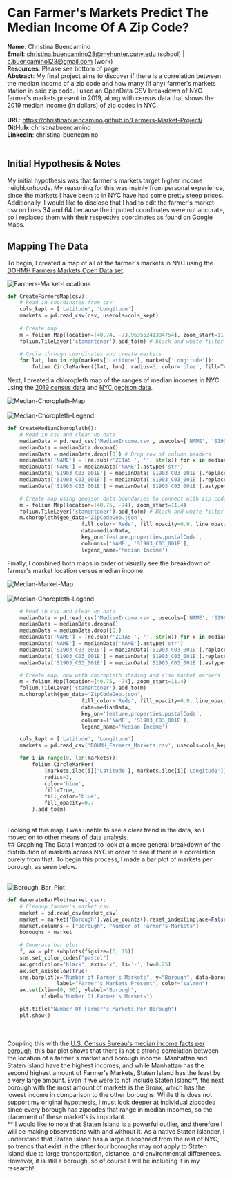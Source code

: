 # Can Farmer's Markets Predict The Median Income Of A Zip Code?

**Name**: Christina Buencamino<br>
**Email**: christina.buencamino28@myhunter.cuny.edu (school) | c.buencamino123@gmail.com (work)<br>
**Resources**: Please see bottom of page.<br>
**Abstract**: My final project aims to discover if there is a correlation between the median income of a zip code and how many (if any) farmer's markets station in said zip code. I used an OpenData CSV breakdown of NYC farmer's markets present in 2019, along with census data that shows the 2019 median income (in dollars) of zip codes in NYC.<br>
<br>
**URL**: https://christinabuencamino.github.io/Farmers-Market-Project/<br>
**GitHub**: christinabuencamino<br>
**LinkedIn**: christina-buencamino<br>
<br>
## Initial Hypothesis & Notes
My initial hypothesis was that farmer's markets target higher income neighborhoods. My reasoning for this was mainly from personal experience, since the markets I have been to in NYC have had some pretty steep prices.
Additionally, I would like to disclose that I had to edit the farmer's market csv on lines 34 and 64 because the inputted coordinates were not accurate, so I replaced them with their respective coordinates as found on Google Maps.
<br>
## Mapping The Data
To begin, I created a map of all of the farmer's markets in NYC using the <a href url="https://data.cityofnewyork.us/dataset/DOHMH-Farmers-Markets/8vwk-6iz2/data">DOHMH Farmers Markets Open Data set</a>.

![Farmers-Market-Locations](https://user-images.githubusercontent.com/66935005/164956393-2ecf082a-17a7-4ed8-b624-539d243b601f.png)


```python
def CreateFarmersMap(csv):
    # Read in coordinates from csv
    cols_kept = ['Latitude', 'Longitude']
    markets = pd.read_csv(csv, usecols=cols_kept)
    
    # Create map
    m = folium.Map(location=[40.74, -73.96356241384754], zoom_start=11.5)
    folium.TileLayer('stamentoner').add_to(m) # black and white filter
    
    # Cycle through coordinates and create markets
    for lat, lon in zip(markets['Latitude'], markets['Longitude']):
        folium.CircleMarker([lat, lon], radius=3, color='blue', fill=True, fill_color='blue', fill_opacity=0.7).add_to(m)
```
Next, I created a chloropleth map of the ranges of median incomes in NYC using the <a href url="https://data.census.gov/cedsci/table?q=Income%20%28Households,%20Families,%20Individuals%29&g=1600000US3651000%248600000&y=2019&tid=ACSST5Y2019.S1903">2019 census data</a> and <a href url="https://github.com/fedhere/PUI2015_EC/blob/master/mam1612_EC/nyc-zip-code-tabulation-areas-polygons.geojson">NYC geojson data</a>.

![Median-Choropleth-Map](https://user-images.githubusercontent.com/66935005/164957410-6f065888-5daa-4716-96f1-b49c1f2ddb96.png)
<br><br>
![Median-Choropleth-Legend](https://user-images.githubusercontent.com/66935005/164957415-d13c6ee8-694f-4535-8b68-ff53877f35b0.png)

```python
def CreateMedianChoropleth():
    # Read in csv and clean up data
    medianData = pd.read_csv('MedianIncome.csv', usecols=['NAME', 'S1903_C03_001E'])
    medianData = medianData.dropna()
    medianData = medianData.drop([0]) # Drop row of column headers
    medianData['NAME'] = [re.sub(r'ZCTA5 ', '', str(x)) for x in medianData['NAME']] # Reformat zip codes
    medianData['NAME'] = medianData['NAME'].astype('str')
    medianData['S1903_C03_001E'] = medianData['S1903_C03_001E'].replace("-", "0")
    medianData['S1903_C03_001E'] = medianData['S1903_C03_001E'].replace("250,000+", "250000")
    medianData['S1903_C03_001E'] = medianData['S1903_C03_001E'].astype('float')

    # Create map using geojson data boundaries to connect with zip codes from csv, and coloring based on income
    m = folium.Map(location=[40.75, -74], zoom_start=11.4)
    folium.TileLayer('stamentoner').add_to(m) # Black and white filter
    m.choropleth(geo_data='ZipCodeGeo.json',
                        fill_color='Reds', fill_opacity=0.9, line_opacity=0.5,
                        data=medianData,
                        key_on='feature.properties.postalCode',
                        columns=['NAME', 'S1903_C03_001E'],
                        legend_name='Median Income')
```

Finally, I combined both maps in order ot visually see the breakdown of farmer's market location versus median income.

![Median-Market-Map](https://user-images.githubusercontent.com/66935005/164957710-0b202d63-440d-47c3-af42-8a625e65ace1.png)
<br><br>
![Median-Choropleth-Legend](https://user-images.githubusercontent.com/66935005/164957415-d13c6ee8-694f-4535-8b68-ff53877f35b0.png)

```python
    # Read in csv and clean up data
    medianData = pd.read_csv('MedianIncome.csv', usecols=['NAME', 'S1903_C03_001E'])
    medianData = medianData.dropna()
    medianData = medianData.drop([0])
    medianData['NAME'] = [re.sub(r'ZCTA5 ', '', str(x)) for x in medianData['NAME']]
    medianData['NAME'] = medianData['NAME'].astype('str')
    medianData['S1903_C03_001E'] = medianData['S1903_C03_001E'].replace("-", "0")
    medianData['S1903_C03_001E'] = medianData['S1903_C03_001E'].replace("250,000+", "250000")
    medianData['S1903_C03_001E'] = medianData['S1903_C03_001E'].astype('float')

    # Create map, now with choropleth shading and also market markers
    m = folium.Map(location=[40.75, -74], zoom_start=11.4)
    folium.TileLayer('stamentoner').add_to(m)
    m.choropleth(geo_data='ZipCodeGeo.json',
                        fill_color='Reds', fill_opacity=0.9, line_opacity=0.5,
                        data=medianData,
                        key_on='feature.properties.postalCode',
                        columns=['NAME', 'S1903_C03_001E'],
                        legend_name='Median Income')

    cols_kept = ['Latitude', 'Longitude']
    markets = pd.read_csv('DOHMH_Farmers_Markets.csv', usecols=cols_kept)

    for i in range(0, len(markets)):
        folium.CircleMarker(
            [markets.iloc[i]['Latitude'], markets.iloc[i]['Longitude']], 
            radius=3, 
            color='blue', 
            fill=True, 
            fill_color='blue', 
            fill_opacity=0.7
        ).add_to(m)
```
<br>
Looking at this map, I was unable to see a clear trend in the data, so I moved on to other means of data analysis.
<br>
## Graphing The Data
I wanted to look at a more general breakdown of the distribution of markets across NYC in order to see if there is a correlation purely from that. To begin this process, I made a bar plot of markets per borough, as seen below.
<br><br>

![Borough_Bar_Plot](https://user-images.githubusercontent.com/66935005/165559362-b55e017d-56e9-4b7d-bfa3-f44f57d2511c.png)


```python
def GenerateBarPlot(market_csv):
    # Cleanup farmer's market csv
    market = pd.read_csv(market_csv)
    market = market['Borough'].value_counts().reset_index(inplace=False)  # Create dataframe of each borough and their count of markets
    market.columns = ["Borough", "Number of Farmer's Markets"]
    boroughs = market
    
    # Generate bar plot
    f, ax = plt.subplots(figsize=(6, 15))
    sns.set_color_codes("pastel")
    ax.grid(color='black', axis='x', ls='-', lw=0.25)
    ax.set_axisbelow(True)
    sns.barplot(x="Number of Farmer's Markets", y="Borough", data=boroughs,
                label="Farmer's Markets Present", color="salmon")
    ax.set(xlim=(0, 50), ylabel="Borough",
           xlabel="Number Of Farmer's Markets")

    plt.title("Number Of Farmer's Markets Per Borough")
    plt.show()
```
<br><br>
Coupling this with the <a href url="https://www.census.gov/quickfacts/fact/table/queenscountynewyork,newyorkcountynewyork,bronxcountynewyork,kingscountynewyork,richmondcountynewyork/HSG010219">U.S. Census Bureau's median income facts per borough</a>, this bar plot shows that there is not a strong correlation between the location of a farmer's market and borough income. Manhattan and Staten Island have the highest incomes, and while Manhattan has the second highest amount of Farmer's Markets, Staten Island has the least by a very large amount. Even if we were to not include Staten Island**, the next borough with the most amount of markets is the Bronx, which has the lowest income in comparison to the other boroughs. While this does not support my original hypothesis, I must look deeper at individual zipcodes since every borough has zipcodes that range in median incomes, so the placement of these market's is important.
<br>
** I would like to note that Staten Island is a powerful outlier, and therefore I will be making observations with and without it. As a native Staten Islander, I understand that Staten Island has a large disconnect from the rest of NYC, so trends that exist in the other four boroughs may not apply to Staten Island due to large transportation, distance, and environmental differences. However, it is still a borough, so of course I will be including it in my research!
